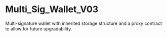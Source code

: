 # Multi_Sig_Wallet_V03
Multi-signature wallet with inherited storage structure and a proxy contract to allow for future upgradability.
